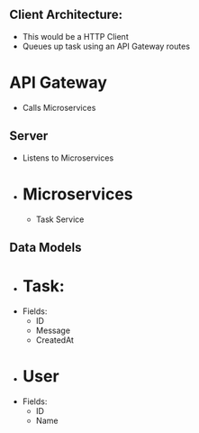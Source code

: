 
## Client Architecture:
- This would be a HTTP Client
- Queues up task using an API Gateway routes

# API Gateway
- Calls Microservices

## Server
- Listens to Microservices
- # Microservices
    - Task Service

## Data Models
- # Task:
- Fields:
    - ID
    - Message
    - CreatedAt
- # User
- Fields:
    - ID
    - Name

